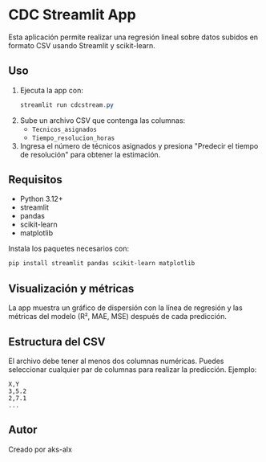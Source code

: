 # CDC Streamlit App

Esta aplicación permite realizar una regresión lineal sobre datos subidos en formato CSV usando Streamlit y scikit-learn.

## Uso

1. Ejecuta la app con:
   ```powershell
   streamlit run cdcstream.py
   ```
2. Sube un archivo CSV que contenga las columnas:
   - `Tecnicos_asignados`
   - `Tiempo_resolucion_horas`
3. Ingresa el número de técnicos asignados y presiona "Predecir el tiempo de resolución" para obtener la estimación.

## Requisitos
- Python 3.12+
- streamlit
- pandas
- scikit-learn
- matplotlib

Instala los paquetes necesarios con:
```powershell
pip install streamlit pandas scikit-learn matplotlib
```

## Visualización y métricas
La app muestra un gráfico de dispersión con la línea de regresión y las métricas del modelo (R², MAE, MSE) después de cada predicción.

## Estructura del CSV
El archivo debe tener al menos dos columnas numéricas. Puedes seleccionar cualquier par de columnas para realizar la predicción.
Ejemplo:
```csv
X,Y
3,5.2
2,7.1
...
```

## Autor
Creado por aks-alx
